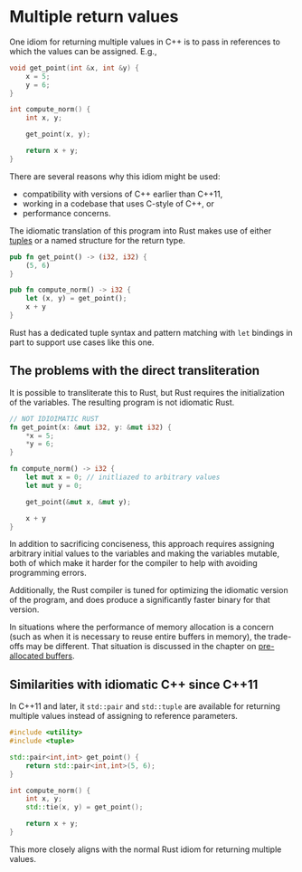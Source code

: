 # Multiple return values

One idiom for returning multiple values in C++ is to pass in references to which
the values can be assigned. E.g.,

```c++
void get_point(int &x, int &y) {
    x = 5;
    y = 6;
}

int compute_norm() {
    int x, y;

    get_point(x, y);

    return x + y;
}
```

There are several reasons why this idiom might be used:

- compatibility with versions of C++ earlier than C++11,
- working in a codebase that uses C-style of C++, or
- performance concerns.

The idiomatic translation of this program into Rust makes use of either
[tuples](https://doc.rust-lang.org/std/primitive.tuple.html) or a named
structure for the return type.

```rust
pub fn get_point() -> (i32, i32) {
    (5, 6)
}

pub fn compute_norm() -> i32 {
    let (x, y) = get_point();
    x + y
}
```

Rust has a dedicated tuple syntax and pattern matching with `let` bindings in
part to support use cases like this one.

## The problems with the direct transliteration

It is possible to transliterate this to Rust, but Rust requires the
initialization of the variables. The resulting program is not idiomatic Rust.

```rust
// NOT IDIOIMATIC RUST
fn get_point(x: &mut i32, y: &mut i32) {
    *x = 5;
    *y = 6;
}

fn compute_norm() -> i32 {
    let mut x = 0; // initliazed to arbitrary values
    let mut y = 0;

    get_point(&mut x, &mut y);

    x + y
}
```

In addition to sacrificing conciseness, this approach requires assigning
arbitrary initial values to the variables and making the variables mutable, both
of which make it harder for the compiler to help with avoiding programming
errors.

Additionally, the Rust compiler is tuned for optimizing the idiomatic version of
the program, and does produce a significantly faster binary for that version.

In situations where the performance of memory allocation is a concern (such as
when it is necessary to reuse entire buffers in memory), the trade-offs may be
different. That situation is discussed in the chapter on [pre-allocated
buffers](/idioms/out_params/pre-allocated_buffers.md).

## Similarities with idiomatic C++ since C++11

In C++11 and later, it `std::pair` and `std::tuple` are available for returning
multiple values instead of assigning to reference parameters.

```c++
#include <utility>
#include <tuple>

std::pair<int,int> get_point() {
	return std::pair<int,int>(5, 6);
}

int compute_norm() {
	int x, y;
	std::tie(x, y) = get_point();

    return x + y;
}
```

This more closely aligns with the normal Rust idiom for returning multiple
values.
